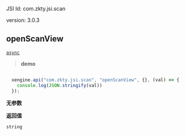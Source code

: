 

JSI Id: com.zkty.jsi.scan

version: 3.0.3



## openScanView
[`async`](/docs/modules/模块-规范?id=jsi-调用)



> **demo**
``` js

  xengine.api("com.zkty.jsi.scan", "openScanView", {}, (val) => {
    console.log(JSON.stringify(val))
  });

``` 

**无参数**


**返回值**
``` js
string
``` 


    